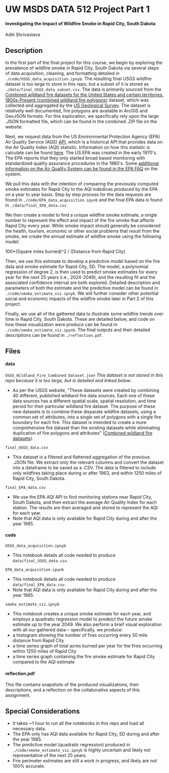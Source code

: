# UW MSDS DATA 512 Project Part 1
#### Investigating the Impact of Wildfire Smoke in Rapid City, South Dakota
Aditi Shrivastava 

## Description
In the first part of the final project for this course, we begin by exploring the prevalence of wildfire smoke in Rapid City, South Dakota via several steps of data acquisition, cleaning, and formatting detailed in ```./code/USGS_data_acquisition.ipnyb```. The resulting final USGS wildfire dataset is too large to store in this repo, but a subset of it is stored as ```./data/final_USGS_data_subset.csv```. The data is primarily sourced from the [Combined wildland fire datasets for the United States and certain territories, 1800s-Present (combined wildland fire polygons)](https://www.sciencebase.gov/catalog/item/61aa537dd34eb622f699df81) dataset, which was collected and aggregated by the [US Geological Survey](https://www.usgs.gov/). The dataset is relatively well documented, fire polygons are available in ArcGIS and GeoJSON formats. For this exploration, we specifically rely upon the large .JSON formatted file, which can be found in the combined .ZIP file on the website.

Next, we request data from the US Environmental Protection Agency (EPA) Air Quality Service (AQS) [API](https://aqs.epa.gov/aqsweb/documents/data_api.html), which is a historical API that provides data on the Air Quality Index (AQI) statistic. Information on how this statistic is calculate can be found [here](https://www.airnow.gov/sites/default/files/2020-05/aqi-technical-assistance-document-sept2018.pdf). The US EPA was created in the early 1970's. The EPA reports that they only started broad based monitoring with standardized quality assurance procedures in the 1980's. Some [additional information on the Air Quality System can be found in the EPA FAQ](https://www.epa.gov/outdoor-air-quality-data/frequent-questions-about-airdata) on the system.

We pull this data with the intention of comparing the previously computed smoke estimates for Rapid City to the AQI indedices produced by the EPA on a year to year basis. Step by step process for the data requests are found in ```./code/EPA_data_acquisition.ipynb``` and the final EPA data is found in ```./data/final_EPA_data.csv```

We then create a model to find a unique wildfire smoke estimate, a single number to represent the effect and impact of the fire smoke that affects Rapid City every year. While smoke impact should generally be considered the health, tourism, economic or other social problems that result from the smoke, we create the annual estimate of wildfire smoke using the following model:

100*(Square miles burned)^2 / (Distance from Rapid City)

Then, we use this estimate to develop a predictive model based on the fire data and smoke estimate for Rapid City, SD. The model, a polynomial regression of degree 2, is then used to predict smoke estimates for every year for the next 25 years (i.e., 2024-2049), and the resulting fit and the associated confidence interval are both explored. Detailed description and parameters of both the estimate and the predictive model can be found in ```./code/smoke_estimate_viz.ipnyb```. We will further consider other potential social and economic impacts of the wildfire smoke later in Part 2 of this project.

Finally, we use all of the gathered data to illustrate some wildfire trends over time in Rapid City, South Dakota. These are detailed below, and code on how these visualization were produce can be found in ```./code/smoke_estimate_viz.ipynb```. The final outputs and their detailed descriptions can be found in ```./reflection.pdf```.

## Files 

#### data

```USGS_Wildland_Fire_Combined_Dataset.json```
*This dataset is not stored in this repo because it is too large, but is detailed and linked below.*
- As per the USGS website, "These datasets were created by combining 40 different, published wildland fire data sources. Each one of these data sources has a different spatial scale, spatial resolution, and time period for their particular wildland fire dataset. The purpose of these new datasets is to combine these disparate wildfire datasets, using a common set of attributes, into a single set of polygons with a single fire boundary for each fire. This dataset is intended to create a more comprehensive fire dataset than the existing datasets while eliminating duplication of fire polygons and attributes" ([Combined wildland fire datasets](https://www.sciencebase.gov/catalog/item/61aa537dd34eb622f699df81)). 

```final_USGS_data.csv```
- This dataset is a filtered and flattened aggregation of the previous .JSON file. We extract only the relevant columns and convert the dataset into a dataframe to be saved as a .CSV. The data is filtered to include only wildfires taking place during or after 1963, and within 1250 miles of Rapid City, South Dakota.

```final_EPA_data.csv```
- We use the EPA AQI API to find monitoring stations near Rapid City, South Dakota, and then extract the average Air Quality Index for each station. The results are then averaged and stored to represent the AQI for each year.
- Note that AQI data is only available for Rapid City during and after the year 1985.

#### code

```USGS_data_acquisition.ipnyb```
- This notebook details all code needed to produce ```data/final_USGS_data.csv```.

```EPA_data_acquisition.ipynb```
- This notebook details all code needed to produce ```data/final_EPA_data.csv```.
- Note that AQI data is only available for Rapid City during and after the year 1985.

```smoke_estimate_viz.ipnyb```
- This notebook creates a unique smoke estimate for each year, and employs a quadratic regression model to predeict the future smoke estimate up to the year 2049. We also perform a brief visual exploration with all our gathered data-- specifically, we produce:
- a histogram showing the number of fires occurring every 50 mile distance from Rapid City
- a time series graph of total acres burned per year for the fires occurring within 1250 miles of Rapid City
- a time series graph containing the fire smoke estimate for Rapid City compared to the AQI estimate

#### reflection.pdf
This file contains snapshots of the produced visualizations, their descriptions, and a reflection on the collaborative aspects of this assignment.

## Special Considerations
- It takes ~1 hour to run all the notebooks in this repo and load all necessary data.
- The EPA only has AQI data available for Rapid City, SD during and after the year 1985.
- The predictive model (quadratic regression) produced in ```./code/smoke_estimate_viz.ipnyb``` is highly uncertain and likely not representative of the next 25 years.
- Fire perimeter estimates are still a work in progress, and likely are not 100% accurate.
